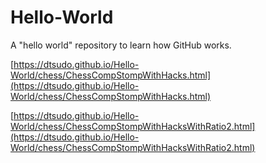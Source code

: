 # Hello-World
A "hello world" repository to learn how GitHub works.


[https://dtsudo.github.io/Hello-World/chess/ChessCompStompWithHacks.html](https://dtsudo.github.io/Hello-World/chess/ChessCompStompWithHacks.html)

[https://dtsudo.github.io/Hello-World/chess/ChessCompStompWithHacksWithRatio2.html](https://dtsudo.github.io/Hello-World/chess/ChessCompStompWithHacksWithRatio2.html)
